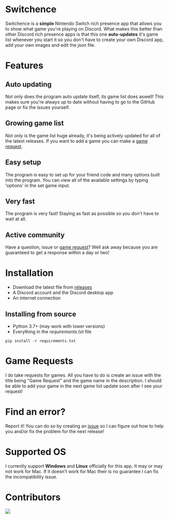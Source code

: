 # Switchence
Switchence is a **simple** Nintendo Switch rich presence app that allows you to show what game you're playing on Discord. What makes this better than other Discord rich presence apps is that this one **auto-updates** it's game list whenever you start it so you don't have to create your own Discord app, add your own images and edit the json file.

# Features
## Auto updating
Not only does the program auto update itself, its game list does aswell! This makes sure you're always up to date without having to go to the GitHub page or fix the issues yourself.

## Growing game list
Not only is the game list huge already, it's being actively updated for all of the latest releases. If you want to add a game you can make a [game request](https://github.com/Aethese/Switchence#game-requests).

## Easy setup
The program is easy to set up for your friend code and many options built into the program. You can view all of the available settings by typing 'options' in the set game input.

## Very fast
The program is very fast! Staying as fast as possible so you don't have to wait at all.

## Active community
Have a question, issue or [game request](https://github.com/Aethese/Switchence#game-requests)? Well ask away because you are guaranteed to get a response within a day or two!

# Installation
* Download the latest file from [releases](https://github.com/Aethese/Switchence/releases/)
* A Discord account and the Discord desktop app
* An internet connection

## Installing from source
* Python 3.7+ (may work with lower versions)
* Everything in the *requirements.txt* file
```
pip install -r requirements.txt
```

# Game Requests
I do take requests for games. All you have to do is create an issue with the title being "Game Request" and the game name in the description. I should be able to add your game in the next game list update soon after I see your request!

# Find an error?
Report it! You can do so by creating an [issue](https://github.com/Aethese/Switchence/issues/) so I can figure out how to help you and/or fix the problem for the next release!

# Supported OS
I currently support **Windows** and **Linux** officially for this app. It may or may not work for Mac. If it doesn't work for Mac their is no guarantee I can fix the incompatibility issue.

# Contributors
<a href="https://github.com/aethese/switchence/graphs/contributors"><img src="https://contributors-img.web.app/image?repo=aethese/switchence"/></a>
